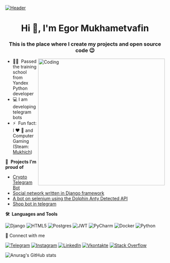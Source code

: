 [![Header](https://github.com/emuhich/emuhich/blob/main/asets/fire.gif)](https://t.me/emuhich)
<h1 align="center">Hi 👋, I'm Egor Mukhametvafin</h1>
<h3 align="center">This is the place where I create my projects and open source code 😉</h3>
<img align="right" alt="Coding" width="400" src="https://raw.githubusercontent.com/emuhich/emuhich/main/asets/code.gif">

 - 👨‍🎓 &nbsp;Passed the training school from Yandex Python developer
 - 💻 I am developing telegram bots
 - ⚡ &nbsp;Fun fact: I :heart: :pizza: and Computer Gaming (Steam: [Mukhich](https://steamcommunity.com/profiles/76561198376574931/))

📕 &nbsp;**Projects I'm proud of**
- [Crypto Telegram Bot](https://github.com/emuhich/CryptoBot)
- [Social network written in Django framework](https://github.com/emuhich/hw05_final)
- [A bot on selenium using the Dolphin Anty Detected API](https://github.com/emuhich/auto_reg_betere)
- [Shop bot in telegram](https://github.com/emuhich/strokibot)

<b>🛠️&nbsp;&nbsp;Languages&nbsp;and&nbsp;Tools</b>

![Django](https://img.shields.io/badge/-Django-090909?style=for-the-badge&logo=django&logoColor=77cb98)
![HTML5](https://img.shields.io/badge/html5-090909?style=for-the-badge&logo=html5&logoColor=red)
![Postgres](https://img.shields.io/badge/postgres-090909?style=for-the-badge&logo=postgresql&logoColor=blue)
![JWT](https://img.shields.io/badge/JWT-090909?style=for-the-badge&logo=JSON%20web%20tokens)
![PyCharm](https://img.shields.io/badge/pycharm-090909?style=for-the-badge&logo=pycharm&logoColor=black&color=black&labelColor=green)
![Docker](https://img.shields.io/badge/docker-090909?style=for-the-badge&logo=docker&logoColor=blue)
![Python](https://img.shields.io/badge/python-090909?style=for-the-badge&logo=python&logoColor=ffdd54)

🔗  Connect with me

[![Telegram](https://img.shields.io/badge/-Telegram-090909?style=for-the-badge&logo=telegram&logoColor=27A0D9)](https://t.me/emuhich)
[![Instagram](https://img.shields.io/badge/-Instagram-090909?style=for-the-badge&logo=instagram&logoColor=B4068E)](https://instagram.com/_e9orka_)
[![LinkedIn](https://img.shields.io/badge/-LinkedIn-090909?style=for-the-badge&logo=linkedin&logoColor=007BB6)](***)
[![Vkontakte](https://img.shields.io/badge/-Vkontakte-090909?style=for-the-badge&logo=Vk&logoColor=4F7DB3)](https://vk.com/emuhich)
[![Stack Overflow](https://img.shields.io/badge/-Stackoverflow-090909?style=for-the-badge&logo=stack-overflow&logoColor=orange)](https://ru.stackoverflow.com/users/471197/Егор-Мухаметвафин)

![Anurag's GitHub stats](https://github-readme-stats.vercel.app/api?username=emuhich&show_icons=true&theme=dark)
